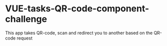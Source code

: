 # VUE-tasks-QR-code-component-challenge
This app takes QR-code, scan and redirect you to another based on the QR-code request
